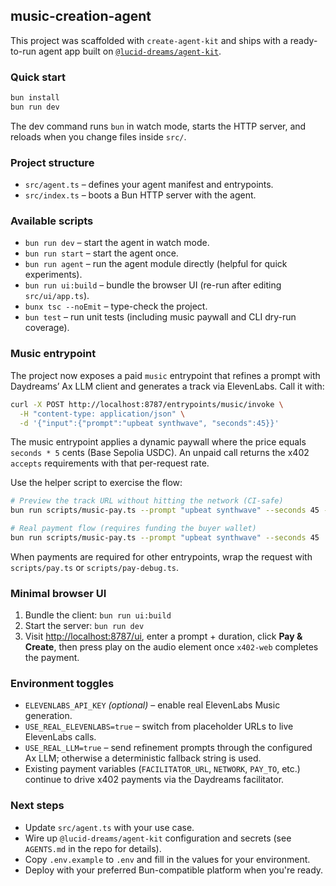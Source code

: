 ## music-creation-agent

This project was scaffolded with `create-agent-kit` and ships with a ready-to-run agent app built on [`@lucid-dreams/agent-kit`](https://www.npmjs.com/package/@lucid-dreams/agent-kit).

### Quick start

```sh
bun install
bun run dev
```

The dev command runs `bun` in watch mode, starts the HTTP server, and reloads when you change files inside `src/`.

### Project structure

- `src/agent.ts` – defines your agent manifest and entrypoints.
- `src/index.ts` – boots a Bun HTTP server with the agent.

### Available scripts

- `bun run dev` – start the agent in watch mode.
- `bun run start` – start the agent once.
- `bun run agent` – run the agent module directly (helpful for quick experiments).
- `bun run ui:build` – bundle the browser UI (re-run after editing `src/ui/app.ts`).
- `bunx tsc --noEmit` – type-check the project.
- `bun test` – run unit tests (including music paywall and CLI dry-run coverage).

### Music entrypoint

The project now exposes a paid `music` entrypoint that refines a prompt with Daydreams’ Ax LLM client and generates a track via ElevenLabs. Call it with:

```sh
curl -X POST http://localhost:8787/entrypoints/music/invoke \
  -H "content-type: application/json" \
  -d '{"input":{"prompt":"upbeat synthwave", "seconds":45}}'
```

The music entrypoint applies a dynamic paywall where the price equals `seconds * 5` cents (Base Sepolia USDC). An unpaid call returns the x402 `accepts` requirements with that per-request rate.

Use the helper script to exercise the flow:

```sh
# Preview the track URL without hitting the network (CI-safe)
bun run scripts/music-pay.ts --prompt "upbeat synthwave" --seconds 45 --dry-run

# Real payment flow (requires funding the buyer wallet)
bun run scripts/music-pay.ts --prompt "upbeat synthwave" --seconds 45
```

When payments are required for other entrypoints, wrap the request with `scripts/pay.ts` or `scripts/pay-debug.ts`.

### Minimal browser UI

1. Bundle the client: `bun run ui:build`
2. Start the server: `bun run dev`
3. Visit [http://localhost:8787/ui](http://localhost:8787/ui), enter a prompt + duration, click **Pay & Create**, then press play on the audio element once `x402-web` completes the payment.

### Environment toggles

- `ELEVENLABS_API_KEY` *(optional)* – enable real ElevenLabs Music generation.
- `USE_REAL_ELEVENLABS=true` – switch from placeholder URLs to live ElevenLabs calls.
- `USE_REAL_LLM=true` – send refinement prompts through the configured Ax LLM; otherwise a deterministic fallback string is used.
- Existing payment variables (`FACILITATOR_URL`, `NETWORK`, `PAY_TO`, etc.) continue to drive x402 payments via the Daydreams facilitator.

### Next steps

- Update `src/agent.ts` with your use case.
- Wire up `@lucid-dreams/agent-kit` configuration and secrets (see `AGENTS.md` in the repo for details).
- Copy `.env.example` to `.env` and fill in the values for your environment.
- Deploy with your preferred Bun-compatible platform when you're ready.
